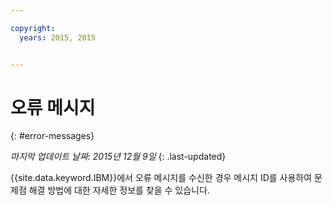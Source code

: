 ```yaml
---

copyright:
  years: 2015, 2015


---
```



# 오류 메시지
{: #error-messages}

*마지막 업데이트 날짜: 2015년 12월 9일*
{: .last-updated}

{{site.data.keyword.IBM}}에서 오류 메시지를 수신한 경우 메시지 ID를 사용하여 문제점 해결 방법에 대한 자세한 정보를 찾을 수 있습니다.  
